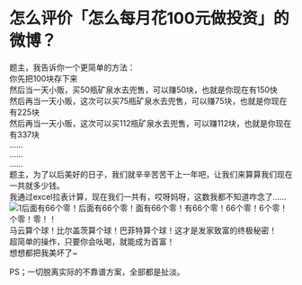 # 怎么评价「怎么每月花100元做投资」的微博？

题主，我告诉你一个更简单的方法：  
你先把100块存下来  
然后当一天小贩，买50瓶矿泉水去兜售，可以赚50块，也就是你现在有150快  
然后再当一天小贩，这次可以买75瓶矿泉水去兜售，可以赚75块，也就是你现在有225块  
然后再当一天小贩，这次可以买112瓶矿泉水去兜售，可以赚112块，也就是你现在有337块  
……  
……  
……  
题主，为了以后美好的日子，我们就辛辛苦苦干上一年吧，让我们来算算我们现在一共就多少钱。  
我通过excel拉表计算，现在我们一共有，哎呀妈呀，这数我都不知道咋念了……  
![](https://pic3.zhimg.com/50/4c3fa9998c3207154eb367edb2d71825_b.jpg)1后面有66个零！后面有66个零！面有66个零！有66个零！66个零！6个零！个零！零！！  
马云算个球！比尔盖茨算个球！巴菲特算个球！这才是发家致富的终极秘密！  
超简单的操作，只要你会吆喝，就能成为首富！  
想想都把我美坏了~  

PS；一切脱离实际的不靠谱方案，全部都是扯淡。